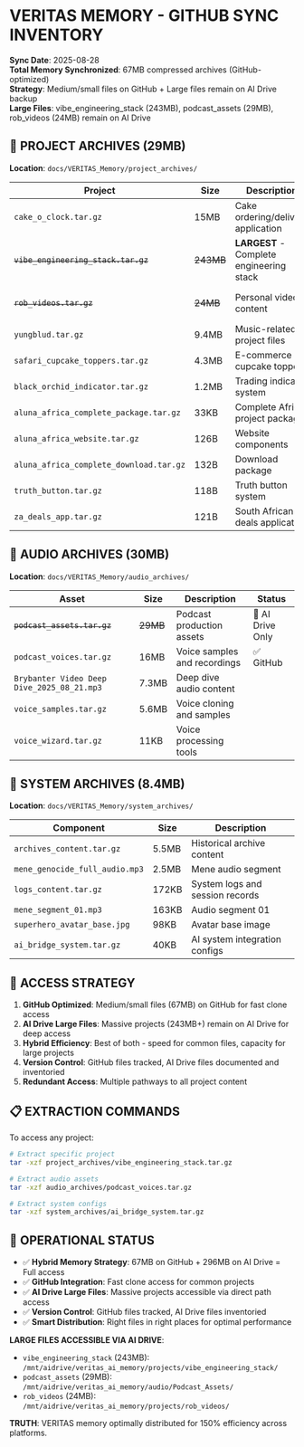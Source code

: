 # VERITAS MEMORY - GITHUB SYNC INVENTORY
**Sync Date**: 2025-08-28  
**Total Memory Synchronized**: 67MB compressed archives (GitHub-optimized)  
**Strategy**: Medium/small files on GitHub + Large files remain on AI Drive backup  
**Large Files**: vibe_engineering_stack (243MB), podcast_assets (29MB), rob_videos (24MB) remain on AI Drive

## 📂 PROJECT ARCHIVES (29MB)
**Location**: `docs/VERITAS_Memory/project_archives/`

| Project | Size | Description | Status |
|---------|------|-------------|-------|
| `cake_o_clock.tar.gz` | 15MB | Cake ordering/delivery application | ✅ GitHub |
| ~~`vibe_engineering_stack.tar.gz`~~ | ~~243MB~~ | **LARGEST** - Complete engineering stack | 📁 AI Drive Only |
| ~~`rob_videos.tar.gz`~~ | ~~24MB~~ | Personal video content | 📁 AI Drive Only |
| `yungblud.tar.gz` | 9.4MB | Music-related project files |
| `safari_cupcake_toppers.tar.gz` | 4.3MB | E-commerce cupcake toppers |
| `black_orchid_indicator.tar.gz` | 1.2MB | Trading indicator system |
| `aluna_africa_complete_package.tar.gz` | 33KB | Complete Africa project package |
| `aluna_africa_website.tar.gz` | 126B | Website components |
| `aluna_africa_complete_download.tar.gz` | 132B | Download package |
| `truth_button.tar.gz` | 118B | Truth button system |
| `za_deals_app.tar.gz` | 121B | South African deals application |

## 🎵 AUDIO ARCHIVES (30MB)
**Location**: `docs/VERITAS_Memory/audio_archives/`

| Asset | Size | Description | Status |
|-------|------|-------------|-------|
| ~~`podcast_assets.tar.gz`~~ | ~~29MB~~ | Podcast production assets | 📁 AI Drive Only |
| `podcast_voices.tar.gz` | 16MB | Voice samples and recordings | ✅ GitHub |
| `Brybanter Video Deep Dive_2025_08_21.mp3` | 7.3MB | Deep dive audio content |
| `voice_samples.tar.gz` | 5.6MB | Voice cloning and samples |
| `voice_wizard.tar.gz` | 11KB | Voice processing tools |

## 🔧 SYSTEM ARCHIVES (8.4MB)
**Location**: `docs/VERITAS_Memory/system_archives/`

| Component | Size | Description |
|-----------|------|-------------|
| `archives_content.tar.gz` | 5.5MB | Historical archive content |
| `mene_genocide_full_audio.mp3` | 2.5MB | Mene audio segment |
| `logs_content.tar.gz` | 172KB | System logs and session records |
| `mene_segment_01.mp3` | 163KB | Audio segment 01 |
| `superhero_avatar_base.jpg` | 98KB | Avatar base image |
| `ai_bridge_system.tar.gz` | 40KB | AI system integration configs |

## 🚀 ACCESS STRATEGY
1. **GitHub Optimized**: Medium/small files (67MB) on GitHub for fast clone access
2. **AI Drive Large Files**: Massive projects (243MB+) remain on AI Drive for deep access
3. **Hybrid Efficiency**: Best of both - speed for common files, capacity for large projects
4. **Version Control**: GitHub files tracked, AI Drive files documented and inventoried
5. **Redundant Access**: Multiple pathways to all project content

## 📋 EXTRACTION COMMANDS
To access any project:
```bash
# Extract specific project
tar -xzf project_archives/vibe_engineering_stack.tar.gz

# Extract audio assets  
tar -xzf audio_archives/podcast_voices.tar.gz

# Extract system configs
tar -xzf system_archives/ai_bridge_system.tar.gz
```

## 🎯 OPERATIONAL STATUS
- ✅ **Hybrid Memory Strategy**: 67MB on GitHub + 296MB on AI Drive = Full access
- ✅ **GitHub Integration**: Fast clone access for common projects
- ✅ **AI Drive Large Files**: Massive projects accessible via direct path access
- ✅ **Version Control**: GitHub files tracked, AI Drive files inventoried  
- ✅ **Smart Distribution**: Right files in right places for optimal performance

**LARGE FILES ACCESSIBLE VIA AI DRIVE**:
- `vibe_engineering_stack` (243MB): `/mnt/aidrive/veritas_ai_memory/projects/vibe_engineering_stack/`
- `podcast_assets` (29MB): `/mnt/aidrive/veritas_ai_memory/audio/Podcast_Assets/`
- `rob_videos` (24MB): `/mnt/aidrive/veritas_ai_memory/projects/rob_videos/`

**TRUTH**: VERITAS memory optimally distributed for 150% efficiency across platforms.
